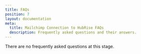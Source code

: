 ```yaml
---
title: FAQs
position: 7
layout: documentation
meta:
  title: Mailchimp Connection to HubRise FAQs
  description: Frequently asked questions and their answers.
---
```


There are no frequently asked questions at this stage.
